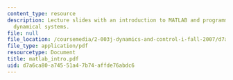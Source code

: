 ```yaml
---
content_type: resource
description: Lecture slides with an introduction to MATLAB and programming to simulate
  dynamical systems.
file: null
file_location: /coursemedia/2-003j-dynamics-and-control-i-fall-2007/d7a6ca80a74551a47b74affde76abdc6_matlab_intro.pdf
file_type: application/pdf
resourcetype: Document
title: matlab_intro.pdf
uid: d7a6ca80-a745-51a4-7b74-affde76abdc6
---
```

